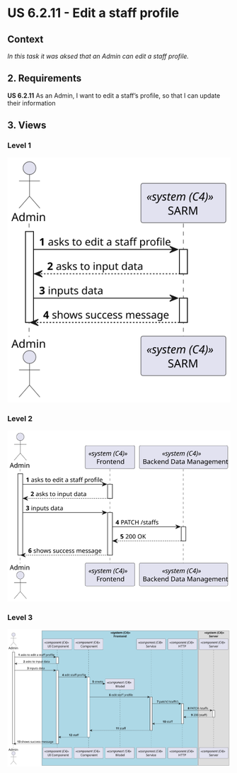 # US 6.2.11 - Edit a staff profile

## Context

*In this task it was aksed that an Admin can edit a staff profile.*

## 2. Requirements

**US 6.2.11**  As an Admin, I want to edit a staff’s profile, so that I can update their information

## 3. Views

### Level 1

![Pocess view level 1](views/level1/process-view.svg)

### Level 2

![Process view level 2](views/level2/process-view.svg)

### Level 3

![Process view leve 3](views/level3/process-view.svg)
